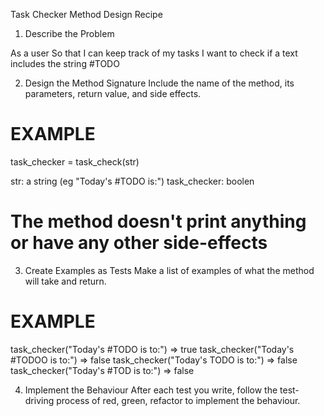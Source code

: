 Task Checker Method Design Recipe
1. Describe the Problem

As a user
So that I can keep track of my tasks
I want to check if a text includes the string #TODO


2. Design the Method Signature
Include the name of the method, its parameters, return value, and side effects.

# EXAMPLE

task_checker = task_check(str)

str: a string (eg "Today's #TODO is:")
task_checker: boolen

# The method doesn't print anything or have any other side-effects


3. Create Examples as Tests
Make a list of examples of what the method will take and return.

# EXAMPLE

task_checker("Today's #TODO is to:")    => true
task_checker("Today's #TODOO is to:")   => false
task_checker("Today's TODO is to:")     => false
task_checker("Today's #TOD is to:")     => false


4. Implement the Behaviour
After each test you write, follow the test-driving process of red, green, refactor to implement the behaviour.

